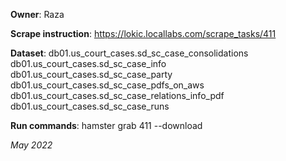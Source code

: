 **Owner**: Raza
 
**Scrape instruction**: https://lokic.locallabs.com/scrape_tasks/411

**Dataset**:  db01.us_court_cases.sd_sc_case_consolidations
              db01.us_court_cases.sd_sc_case_info
              db01.us_court_cases.sd_sc_case_party
              db01.us_court_cases.sd_sc_case_pdfs_on_aws
              db01.us_court_cases.sd_sc_case_relations_info_pdf
              db01.us_court_cases.sd_sc_case_runs

**Run commands**: hamster grab 411 --download

_May 2022_

